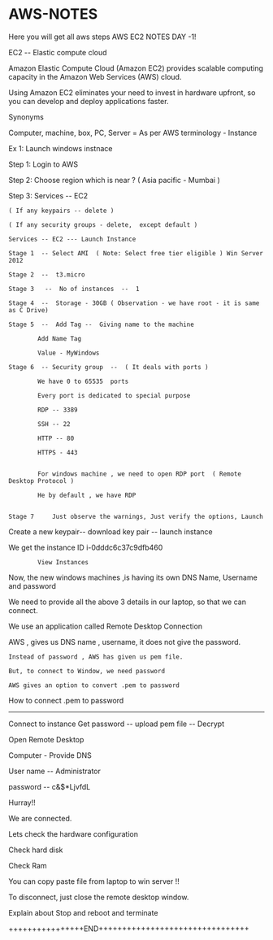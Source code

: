 # AWS-NOTES
Here you will get all aws steps
AWS EC2 NOTES DAY -1! 

EC2  --  Elastic  compute cloud

Amazon Elastic Compute Cloud (Amazon EC2) provides scalable computing capacity in the Amazon Web Services (AWS) cloud. 

Using Amazon EC2 eliminates your need to invest in hardware upfront, so you can develop and deploy applications faster. 

Synonyms

Computer, machine, box, PC, Server  = As per AWS terminology - Instance

Ex 1: Launch windows instnace

Step 1: Login to AWS 

Step 2: Choose region which is near ?  ( Asia pacific - Mumbai )

Step 3: Services --  EC2

	( If any keypairs -- delete )

	( If any security groups - delete,  except default )

	Services -- EC2 --- Launch Instance 

	Stage 1  -- Select AMI  ( Note: Select free tier eligible ) Win Server 2012

	Stage 2  --  t3.micro

	Stage 3   --  No of instances  --  1

	Stage 4  --  Storage - 30GB ( Observation - we have root - it is same as C Drive)

	Stage 5  --  Add Tag --  Giving name to the machine 

			Add Name Tag

			Value - MyWindows

	Stage 6  -- Security group  --  ( It deals with ports )

			We have 0 to 65535  ports

			Every port is dedicated to special purpose

			RDP -- 3389

			SSH -- 22

			HTTP -- 80

			HTTPS - 443


			For windows machine , we need to open RDP port  ( Remote Desktop Protocol )

			He by default , we have RDP


	Stage 7		Just observe the warnings, Just verify the options, Launch

Create a new keypair--  download key pair -- launch instance



We get the instance ID  i-0dddc6c37c9dfb460

			View Instances

Now, the new windows machines ,is having its own DNS Name, Username and password

We need to provide all the above 3 details in our laptop, so that we can connect.

We use an application called Remote Desktop Connection

AWS , gives us  DNS name , username, it does not give the password.

	Instead of password , AWS has given us pem file.

	But, to connect to Window, we need password

	AWS gives an option to convert .pem to password

How to connect .pem to password

---------------------------------

Connect to instance Get password -- upload pem file -- Decrypt  



Open Remote Desktop

Computer - Provide DNS

User name  --  Administrator

password  -- c&$*LjvfdL

Hurray!!

We are connected.





Lets check the hardware configuration

Check hard disk

Check Ram

You can copy paste file from laptop to win server  !!



To disconnect, just close the remote desktop window.

Explain about  Stop and reboot and terminate




++++++++++++++++END++++++++++++++++++++++++++++++++

